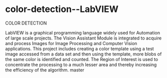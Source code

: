 # color-detection--LabVIEW

COLOR DETECTION

LabVIEW is a graphical programming language widely used for Automation of large scale projects. The Vision Assistant Module is integrated to acquire and process Images for Image Processing and Computer Vision applications. This project includes creating a color template using a test image accessed from a data set and then using the template, more blobs of the same color is identified and counted. The Region of Interest is used to concentrate the processing to a much lesser area and thereby increasing the efficiency  of the algorithm.
 master
